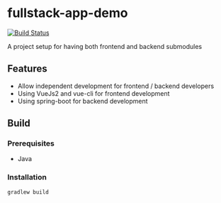 # fullstack-app-demo
[![Build Status](https://www.travis-ci.org/trelo-bifteki/fullstack-api-demo.svg?branch=master)](https://www.travis-ci.org/trelo-bifteki/fullstack-app-demo)

A project setup for having both frontend and backend submodules

## Features

- Allow independent development for frontend / backend developers
- Using VueJs2 and vue-cli for frontend development
- Using spring-boot for backend development

## Build

### Prerequisites

- Java

### Installation

```
gradlew build
```
